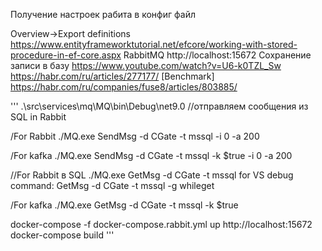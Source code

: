 ﻿Получение настроек рабита в конфиг файл

Overview->Export definitions
https://www.entityframeworktutorial.net/efcore/working-with-stored-procedure-in-ef-core.aspx
RabbitMQ http://localhost:15672
Сохранение записи в базу
https://www.youtube.com/watch?v=U6-k0TZL_Sw
https://habr.com/ru/articles/277177/
[Benchmark]
https://habr.com/ru/companies/fuse8/articles/803885/

'''
.\src\services\mq\MQ\bin\Debug\net9.0
//отправляем сообщения из SQL in Rabbit

/For Rabbit
./MQ.exe SendMsg -d CGate -t mssql -i 0 -a 200

/For kafka
./MQ.exe SendMsg -d CGate -t mssql -k $true -i 0 -a 200

//For Rabbit в SQL
./MQ.exe GetMsg -d CGate -t mssql 
for VS debug command: GetMsg -d CGate -t mssql -g whileget 

/For kafka
./MQ.exe GetMsg -d CGate -t mssql -k $true

docker-compose -f docker-compose.rabbit.yml up
http://localhost:15672
docker-compose build
'''